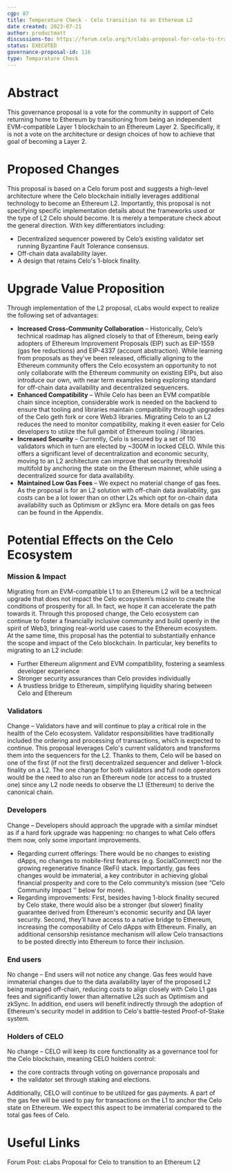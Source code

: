```yaml
---
cgp: 87
title: Temperature Check - Celo transition to an Ethereum L2
date created: 2023-07-21
author: productmatt
discussions-to: https://forum.celo.org/t/clabs-proposal-for-celo-to-transition-to-an-ethereum-l2/6109
status: EXECUTED
governance-proposal-id: 116
type: Temparature Check
---
```


# Abstract
This governance proposal is a vote for the community in support of Celo returning home to Ethereum by transitioning from being an independent EVM-compatible Layer 1 blockchain to an Ethereum Layer 2. Specifically, it is not a vote on the architecture or design choices of how to achieve that goal of becoming a Layer 2. 

# Proposed Changes
This proposal is based on a Celo forum post and suggests a high-level architecture where the Celo blockchain initially leverages additional technology to become an Ethereum L2. Importantly, this proposal is not specifying specific implementation details about the frameworks used or the type of L2 Celo should become. It is merely a temperature check about the general direction. With key differentiators including: 

* Decentralized sequencer powered by Celo’s existing validator set running Byzantine Fault Tolerance consensus.
* Off-chain data availability layer.
* A design that retains Celo's 1-block finality.

# Upgrade Value Proposition
Through implementation of the L2 proposal, cLabs would expect to realize the following set of advantages:
 
* **Increased Cross-Community Collaboration** – Historically, Celo’s technical roadmap has aligned closely to that of Ethereum, being early adopters of Ethereum Improvement Proposals (EIP) such as EIP-1559 (gas fee reductions) and EIP-4337 (account abstraction). While learning from proposals as they’ve been released, officially aligning to the Ethereum community offers the Celo ecosystem an opportunity to not only collaborate with the Ethereum community on existing EIPs, but also introduce our own, with near term examples being exploring standard for off-chain data availability and decentralized sequencers.
* **Enhanced Compatibility** – While Celo has been an EVM compatible chain since inception, considerable work is needed on the backend to ensure that tooling and libraries maintain compatibility through upgrades of the Celo geth fork or core Web3 libraries. Migrating Celo to an L2 reduces  the need to monitor compatibility, making it even easier for Celo developers to utilize the full gambit of Ethereum tooling / libraries. 
* **Increased Security** – Currently, Celo is secured by a set of 110 validators which in turn are elected by ~300M in locked CELO. While this offers a significant level of decentralization and economic security, moving to an L2 architecture can improve that security threshold multifold by anchoring the state on the Ethereum mainnet, while using a decentralized source for data availability.
* **Maintained Low Gas Fees** – We expect no material change of gas fees. As the proposal is for an L2 solution with off-chain data availability, gas costs can be a lot lower than on other L2s which opt for on-chain data availability such as Optimism or zkSync era. More details on gas fees can be found in the Appendix.

# Potential Effects on the Celo Ecosystem

### Mission & Impact
Migrating from an EVM-compatible L1 to an Ethereum L2 will be a technical upgrade that does not impact the Celo ecosystem’s mission to create the conditions of prosperity for all. In fact, we hope it can accelerate the path towards it. Through this proposed change, the Celo ecosystem can continue to foster a financially inclusive community and build openly in the spirit of Web3, bringing real-world use cases to the Ethereum ecosystem. At the same time, this proposal has the potential to substantially enhance the scope and impact of the Celo blockchain. In particular, key benefits to migrating to an L2 include: 
* Further Ethereum alignment and EVM compatibility, fostering a seamless developer experience
* Stronger security assurances than Celo provides individually
* A trustless bridge to Ethereum, simplifying liquidity sharing between Celo and Ethereum

### Validators
Change – Validators have and will continue to play a critical role in the health of the Celo ecosystem. Validator responsibilities have traditionally included the ordering and processing of transactions, which is expected to continue. This proposal leverages Celo's current validators and transforms them into the sequencers for the L2. Thanks to them, Celo will be based on one of the first (if not the first) decentralized sequencer and deliver 1-block finality on a L2. The one change for both validators and full node operators would be the need to also run an Ethereum node (or access to a trusted one) since any L2 node needs to observe the L1 (Ethereum) to derive the canonical chain.

### Developers
Change – Developers should approach the upgrade with a similar mindset as if a hard fork upgrade was happening: no changes to what Celo offers them now, only some important improvements. 
* Regarding current offerings: There would be no changes to existing dApps, no changes to mobile-first features (e.g. SocialConnect) nor the growing regenerative finance (ReFi) stack. Importantly, gas fees changes would be immaterial, a key contributor in achieving global financial prosperity and core to the Celo community’s mission (see “Celo Community Impact '' below for more).
* Regarding improvements: First, besides having 1-block finality secured by Celo stake, there would also be a stronger (but slower) finality guarantee derived from Ethereum's economic security and DA layer security. Second, they’ll have access to a native bridge to Ethereum, increasing the composability of Celo dApps with Ethereum. Finally, an additional censorship resistance mechanism will allow Celo transactions to be posted directly into Ethereum to force their inclusion. 

### End users
No change – End users will not notice any change. Gas fees would have immaterial changes due to the data availability layer of the proposed L2 being managed off-chain, reducing costs to align closely with Celo L1 gas fees and significantly lower than alternative L2s such as Optimism and zkSync. In addition, end users will benefit indirectly through the adoption of Ethereum's security model in addition to Celo's battle-tested Proof-of-Stake system. 

### Holders of CELO
No change – CELO will keep its core functionality as a governance tool for the Celo blockchain, meaning CELO holders control: 
* the core contracts through voting on governance proposals and 
* the validator set through staking and elections. 

Additionally, CELO will continue to be utilized for gas payments. A part of the gas fee will be used to pay for transactions on the L1 to anchor the Celo state on Ethereum. We expect this aspect to be immaterial compared to the total gas fees of Celo. 

# Useful Links
Forum Post: cLabs Proposal for Celo to transition to an Ethereum L2
